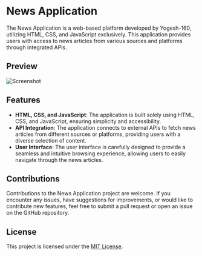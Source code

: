 # News Application

The News Application is a web-based platform developed by Yogesh-160, utilizing HTML, CSS, and JavaScript exclusively. This application provides users with access to news articles from various sources and platforms through integrated APIs.

## Preview

![Screenshot](https://github.com/Yogesh-160/News_Application/assets/124399567/7cd6285f-8f13-4d2b-b8d9-bb6b9bd5f894)

## Features

- **HTML, CSS, and JavaScript**: The application is built solely using HTML, CSS, and JavaScript, ensuring simplicity and accessibility.
- **API Integration**: The application connects to external APIs to fetch news articles from different sources or platforms, providing users with a diverse selection of content.
- **User Interface**: The user interface is carefully designed to provide a seamless and intuitive browsing experience, allowing users to easily navigate through the news articles.

## Contributions

Contributions to the News Application project are welcome. If you encounter any issues, have suggestions for improvements, or would like to contribute new features, feel free to submit a pull request or open an issue on the GitHub repository.

## License

This project is licensed under the [MIT License](LICENSE).
